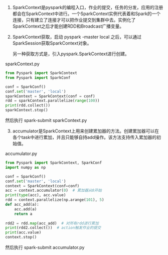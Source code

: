 1. SparkContext是pyspark的编程入口，作业的提交，任务的分发，应用的注册都会在SparkContext中进行。一个SparkContext实例代表着和Spark的一个连接，只有建立了连接才可以把作业提交到集群中去。实例化了SparkContext之后才能创建RDD和Broadcast广播变量。

2. SparkContext获取，启动 pyspark -master local 之后，可以通过SparkSession获取SparkContext对象。

   另一种获取方式是，引入pyspark.SparkContext进行创建。
   
sparkContext.py
```python
from Pyspark import SparkContext
from Pyspark import SparkConf

conf = SparkConf()
conf.set('master', 'local')
sparkContext = SparkContext(conf = conf)
rdd = sparkContext.parallelize(range(100))
print(rdd.collect())
sparkContext.stop()
```
然后执行 spark-submit sparkContext.py

3. accumulator是SparkContext上用来创建累加器的方法。创建累加器可以在各个task中进行累加，并且只能够自持add操作。该方法支持传入累加器的初始值。

accumulator.py
```python
from Pyspark import SparkContext, SparkConf
import numpy as np

conf = SparkConf()
conf.set('master', 'local')
context = SparkContext(conf=conf)
acc = context.accumulator(0)  # 累加器从0开始
print(type(acc), acc.value)
rdd = context.parallelize(np.arange(101), 5)
def acc_add(a):
    acc.add(a)
    return a
    
rdd2 = rdd.map(acc_add)  # 对所有rdd进行累加
print(rdd2.collect())  # action触发作业的提交
print(acc.value)
context.stop()
```
然后执行 spark-submit accumulator.py